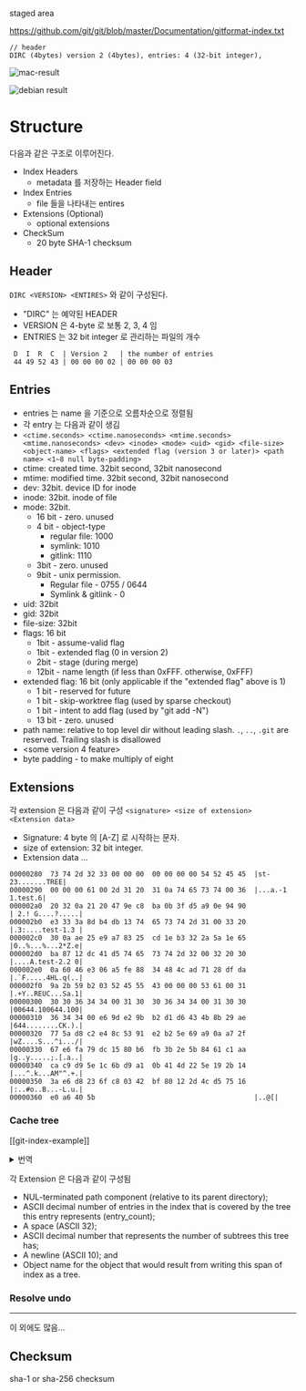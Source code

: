 staged area

https://github.com/git/git/blob/master/Documentation/gitformat-index.txt


```
// header
DIRC (4bytes) version 2 (4bytes), entries: 4 (32-bit integer), 
```

![mac-result](<assets/Screenshot 2023-10-09 at 4.16.46 PM.png>)

![debian result](<assets/Screenshot 2023-10-09 at 5.53.33 PM.png>)


# Structure
다음과 같은 구조로 이루어진다.

- Index Headers
	- metadata 를 저장하는 Header field
- Index Entries
	- file 들을 나타내는 entires
- Extensions (Optional)
	- optional extensions
- CheckSum
	-  20 byte SHA-1 checksum

## Header
`DIRC <VERSION> <ENTIRES>` 와 같이 구성된다.
- "DIRC" 는 예약된 HEADER 
- VERSION 은 4-byte 로 보통 2, 3, 4 임
- ENTRIES 는  32 bit integer 로 관리하는 파일의 개수
```
 D  I  R  C  | Version 2   | the number of entries
 44 49 52 43 | 00 00 00 02 | 00 00 00 03
```

## Entries

- entries 는 name 을 기준으로 오름차순으로 정렬됨
- 각 entry 는 다음과 같이 생김
- `<ctime.seconds> <ctime.nanoseconds> <mtime.seconds><mtime.nanoseconds> <dev> <inode> <mode> <uid> <gid> <file-size> <object-name> <flags> <extended flag (version 3 or later)> <path name> <1~8 null byte-padding>`
- ctime: created time. 32bit second, 32bit nanosecond
- mtime: modified time.  32bit second, 32bit nanosecond
- dev: 32bit. device ID for inode 
- inode: 32bit. inode of file
- mode:  32bit.
	- 16 bit - zero. unused
	- 4 bit - object-type
		- regular file: 1000
		- symlink: 1010
		- gitlink: 1110
	- 3bit - zero. unused
	- 9bit - unix permission. 
		- Regular file - 0755 / 0644  
		- Symlink & gitlink - 0
- uid: 32bit
- gid: 32bit 
- file-size: 32bit
- flags: 16 bit
	- 1bit - assume-valid flag
	- 1bit - extended flag (0 in version 2)
	- 2bit - stage (during merge)
	- 12bit - name length (if less than 0xFFF. otherwise, 0xFFF)
- extended flag: 16 bit (only applicable if the "extended flag" above is 1)
	- 1 bit - reserved for future
	- 1 bit - skip-worktree flag (used by sparse checkout)
	- 1 bit - intent to add flag (used by "git add -N")
	- 13 bit - zero. unused
- path name: relative to top level dir without leading slash. `.`, `..`, `.git` are reserved. Trailing slash is disallowed
- <some version 4 feature>
- byte padding - to make multiply of eight
## Extensions

각 extension 은 다음과 같이 구성
`<signature> <size of extension> <Extension data>`
- Signature: 4 byte 의 [A-Z] 로 시작하는 문자. 
- size of extension: 32 bit integer. 
- Extension data ...

```
00000280  73 74 2d 32 33 00 00 00  00 00 00 00 54 52 45 45  |st-23.......TREE|
00000290  00 00 00 61 00 2d 31 20  31 0a 74 65 73 74 00 36  |...a.-1 1.test.6|
000002a0  20 32 0a 21 20 47 9e c8  ba 0b 3f d5 a9 0e 94 90
| 2.! G....?.....|
000002b0  e3 33 3a 8d b4 db 13 74  65 73 74 2d 31 00 33 20  |.3:....test-1.3 |
000002c0  30 0a ae 25 e9 a7 83 25  cd 1e b3 32 2a 5a 1e 65  |0..%...%...2*Z.e|
000002d0  ba 87 12 dc 41 d5 74 65  73 74 2d 32 00 32 20 30  |....A.test-2.2 0|
000002e0  0a 60 46 e3 06 a5 fe 88  34 48 4c ad 71 28 df da  |.`F.....4HL.q(..|
000002f0  9a 2b 59 b2 03 52 45 55  43 00 00 00 53 61 00 31  |.+Y..REUC...Sa.1|
00000300  30 30 36 34 34 00 31 30  30 36 34 34 00 31 30 30  |00644.100644.100|
00000310  36 34 34 00 e6 9d e2 9b  b2 d1 d6 43 4b 8b 29 ae  |644........CK.).|
00000320  77 5a d8 c2 e4 8c 53 91  e2 b2 5e 69 a9 0a a7 2f  |wZ....S...^i.../|
00000330  67 e6 fa 79 dc 15 80 b6  fb 3b 2e 5b 84 61 c1 aa  |g..y.....;.[.a..|
00000340  ca c9 d9 5e 1c 6b d9 a1  0b 41 4d 22 5e 19 2b 14  |...^.k...AM"^.+.|
00000350  3a e6 d8 23 6f c8 03 42  bf 80 12 2d 4c d5 75 16  |:..#o..B...-L.u.|
00000360  e0 a6 40 5b                                       |..@[|
```

### Cache tree

[[git-index-example]]

<details><summary> 번역 </summary> 
=== 캐시 트리

  index 는 디렉터리에 대한 항목을 기록하지 않기 때문에 캐시 항목은 기존 커밋에서 변경되지 않은 인덱스 영역에 대해 오브젝트 데이터베이스에 이미 존재하는 트리 오브젝트를 설명할 수 없다. 캐시 트리 확장은 이미 존재하고 캐시 항목의 섹션과 완전히 일치하는 트리를 설명하는 재귀적 트리 구조를 저장합니다. 이렇게 하면 해당 커밋에 "새로운" 트리만 계산하여 새 커밋에 대한 인덱스에서 트리 오브젝트 생성 속도가 빨라집니다. 또한 트리 비교에서 동일성이 입증되면 인덱스의 섹션을 건너뛸 수 있으므로 `HEAD^{tree}`와 같은 다른 트리와 인덱스를 비교할 때도 도움이 됩니다.

  재귀 트리 구조는 여러 캐시 항목, 하위 노드 목록 및 객체 ID(OID)를 저장하는 노드를 사용합니다. OID는 해당 노드가 존재하는 것으로 알려진 경우 해당 노드의 기존 트리를 참조합니다. 하위 노드는 자체적으로 캐시 트리 노드가 있는 하위 디렉터리에 해당합니다. 캐시 항목 수는 해당 트리의 디렉터리 내 경로를 설명하는 인덱스의 캐시 항목 수에 해당합니다.

  확장 프로그램은 캐시 트리 확장에서 전체 디렉토리 구조를 추적하지만 일반적으로 전체 캐시 항목 목록보다 작습니다.

  인덱스에서 경로가 업데이트되면 Git은 해당 경로의 상위 디렉터리에 해당하는 재귀 캐시 트리의 모든 노드를 무효화한다. 캐시 항목 수에 "-1"을 사용하여 이러한 트리 노드를 "유효하지 않은" 상태로 저장합니다. 유효하지 않은 노드는 여전히 인덱스 항목의 범위를 저장하므로 전체 캐시 트리를 재구성할 때 Git이 작업에 집중할 수 있습니다.

  이 확장의 시그니처는 { 'T', 'R', 'E', 'E' }입니다.

  일련의 항목이 전체 extension 을 채우며, 각 항목은 다음과 같이 로 구성됩니다:

  - NUL로 끝나는 경로 구성 요소(상위 디렉터리에 상대적);
  - 이 항목이 나타내는 트리에 포함되는 인덱스 내 항목의 ASCII 십진수 트리에 포함된 인덱스의 항목 수(entry_count);
  - 공백(ASCII 32);
  - 이 트리가 가진 하위 트리의 수를 나타내는 ASCII 십진수. 트리가 가진 하위 트리의 수를 나타내는
  - 개행(ASCII 10), 그리고
  - 이 인덱스 스팬을 트리로 작성할 때 생성되는 객체의 객체 이름입니다.

  항목은 무효화된 상태일 수 있으며 entry_count 필드에 음수로 표시됩니다. 이 경우 개체 이름이 없으며 다음 항목은 개행 바로 뒤에 시작됩니다. 유효하지 않은 항목을 작성할 때는 항상 -1을 entry_count로 사용해야 합니다.

  항목은 하향식, 깊이 우선 순서로 작성됩니다.  첫 번째 항목은 리포지토리의 루트 레벨을 나타내고, 그 다음에는 루트 레벨의 첫 번째 하위 트리(루트 레벨에 상대적인 이름을 사용함), 그 다음에는 A의 첫 번째 하위 트리(A에 상대적인 이름을 사용함), 그 다음에는 A의 첫 번째 하위 트리(이를 A라고 함)가 차례로 나타납니다. 지정된 수의 하위 트리는 재귀 스택의 현재 레벨이 완료된 시점을 나타냅니다.

</details>

각 Extension 은 다음과 같이 구성됨

- NUL-terminated path component (relative to its parent directory);
- ASCII decimal number of entries in the index that is covered by the tree this entry represents (entry_count);
- A space (ASCII 32);
- ASCII decimal number that represents the number of subtrees this tree has;
- A newline (ASCII 10); and
- Object name for the object that would result from writing this span of index as a tree.
### Resolve undo

--- 
이 외에도 많음...


## Checksum
sha-1 or sha-256 checksum

